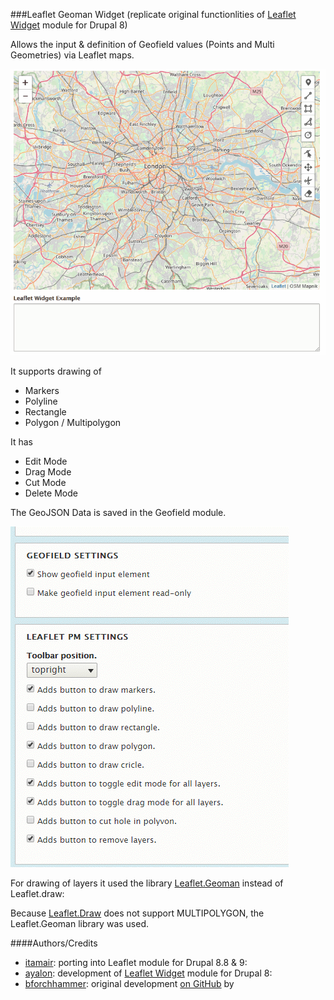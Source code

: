 ###Leaflet Geoman Widget
(replicate original functionlities of [Leaflet Widget](https://www.drupal.org/project/leaflet_widget) module for Drupal 8)

Allows the input & definition of Geofield values (Points and Multi Geometries) via Leaflet maps.

![](demo/demo.gif)

It supports drawing of
- Markers
- Polyline
- Rectangle
- Polygon / Multipolygon

It has
- Edit Mode
- Drag Mode
- Cut Mode
- Delete Mode

The GeoJSON Data is saved in the Geofield module.

![](demo/settings.gif)


For drawing of layers it used the library [Leaflet.Geoman](https://github.com/geoman-io/leaflet-geoman) instead of Leaflet.draw:

Because [Leaflet.Draw](http://leaflet.github.io/Leaflet.draw/docs/leaflet-draw-latest.html) does not support MULTIPOLYGON, the Leaflet.Geoman library was used.


####Authors/Credits

- [itamair](https://www.drupal.org/u/itamair): porting into Leaflet module for Drupal 8.8 & 9:
- [ayalon](https://www.drupal.org/u/ayalon): development of [Leaflet Widget](https://www.drupal.org/project/leaflet_widget) module for Drupal 8:
- [bforchhammer](https://www.drupal.org/u/bforchhammer): original development [on GitHub](https://github.com/bforchhammer/leaflet_widget) by
